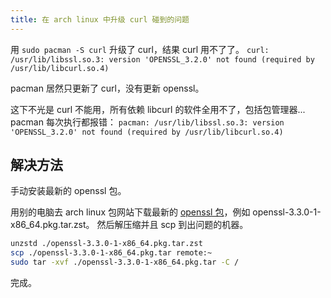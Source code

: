 ```yaml
---
title: 在 arch linux 中升级 curl 碰到的问题
---
```



用 `sudo pacman -S curl` 升级了 curl，结果 curl 用不了了。
`curl: /usr/lib/libssl.so.3: version 'OPENSSL_3.2.0' not found (required by /usr/lib/libcurl.so.4)`

pacman 居然只更新了 curl，没有更新 openssl。

这下不光是 curl 不能用，所有依赖 libcurl 的软件全用不了，包括包管理器... pacman 每次执行都报错：
`pacman: /usr/lib/libssl.so.3: version 'OPENSSL_3.2.0' not found (required by /usr/lib/libcurl.so.4)`

## 解决方法

手动安装最新的 openssl 包。

用别的电脑去 arch linux 包网站下载最新的 [openssl 包](https://archlinux.org/packages/core/x86_64/openssl/)，例如 openssl-3.3.0-1-x86_64.pkg.tar.zst。
然后解压缩并且 scp 到出问题的机器。

```sh
unzstd ./openssl-3.3.0-1-x86_64.pkg.tar.zst
scp ./openssl-3.3.0-1-x86_64.pkg.tar remote:~
sudo tar -xvf ./openssl-3.3.0-1-x86_64.pkg.tar -C /
```

完成。
